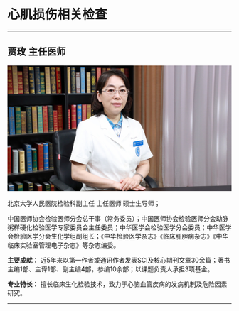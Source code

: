 # 心肌损伤相关检查

---

## 贾玫 主任医师

![1679382633190](image/c06_067/1679382633190.png)

北京大学人民医院检验科副主任 主任医师 硕士生导师；

中国医师协会检验医师分会总干事（常务委员）；中国医师协会检验医师分会动脉粥样硬化检验医学专家委员会主任委员；中华医学会检验医学分会委员；中华医学会检验医学分会生化学组副组长；《中华检验医学杂志》《临床肝胆病杂志》《中华临床实验室管理电子杂志》等杂志编委。


**主要成就：** 近5年来以第一作者或通讯作者发表SCI及核心期刊文章30余篇；著书主编1部、主译1部、副主编4部，参编10余部；以课题负责人承担3项基金。


**专业特长：** 擅长临床生化检验技术，致力于心脑血管疾病的发病机制及危险因素研究。

---
